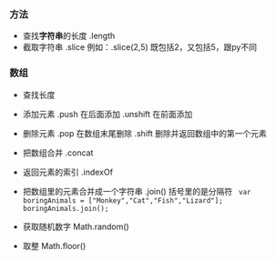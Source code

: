 ### 方法
- 查找**字符串**的长度
.length
- 截取字符串
.slice
例如：.slice(2,5) 既包括2，又包括5，跟py不同

### 数组
- 查找长度
- 添加元素
    .push 在后面添加
    .unshift 在前面添加
- 删除元素
    .pop 在数组末尾删除
    .shift 删除并返回数组中的第一个元素
- 把数组合并
    .concat
- 返回元素的索引
    .indexOf
- 把数组里的元素合并成一个字符串
    .join() 括号里的是分隔符
` var boringAnimals = ["Monkey","Cat","Fish","Lizard"];
boringAnimals.join();`

- 获取随机数字
    Math.random()

- 取整
    Math.floor()

